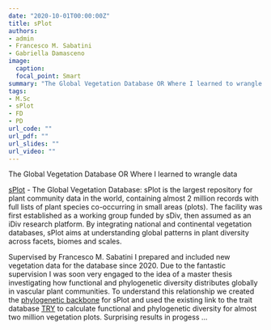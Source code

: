 ```yaml
---
date: "2020-10-01T00:00:00Z"
title: sPlot
authors:
- admin
- Francesco M. Sabatini
- Gabriella Damasceno
image:
  caption: 
  focal_point: Smart
summary: "The Global Vegetation Database OR Where I learned to wrangle data"
tags:
- M.Sc
- sPlot
- FD
- PD
url_code: ""
url_pdf: ""
url_slides: ""
url_video: ""
---
```


The Global Vegetation Database OR Where I learned to wrangle data

[sPlot](https://www.idiv.de/en/splot.html) - The Global Vegetation Database: sPlot is the largest repository for plant community data in the world, containing almost 2 million records with full lists of plant species co-occurring in small areas (plots). The facility was first established as a working group funded by sDiv, then assumed as an iDiv research platform. By integrating national and continental vegetation databases, sPlot aims at understanding global patterns in plant diversity across facets, biomes and scales.

Supervised by Francesco M. Sabatini I prepared and included new vegetation data for the database since 2020. Due to the fantastic supervision I was soon very engaged to the idea of a master thesis investigating how functional and phylogenetic diversity distributes globally in vascular plant communities. To understand this relationship we created the [phylogenetic backbone](https://www.idiv.de/fileadmin/content/Files_sPlot/Documents/FAMILY-TREE_sPlot3.0.pdf) for sPlot and used the existing link to the trait database [TRY](https://www.try-db.org/TryWeb/Home.php) to calculate functional and phylogenetic diversity for almost two million vegetation plots. Surprising results in progess ...